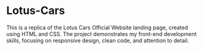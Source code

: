 # Lotus-Cars
This is a replica of the Lotus Cars Official Website landing page, created using HTML and CSS. The project demonstrates my front-end development skills, focusing on responsive design, clean code, and attention to detail.
